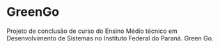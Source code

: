 # GreenGo
Projeto de conclusão de curso do Ensino Médio técnico em Desenvolvimento de Sistemas no Instituto Federal do Paraná. Green Go.

